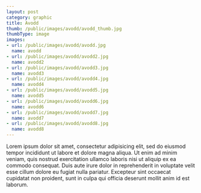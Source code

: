 ```yaml
---
layout: post
category: graphic
title: Avodd
thumb: /public/images/avodd/avodd_thumb.jpg
thumbType: image
images:
- url: /public/images/avodd/avodd.jpg
  name: avodd
- url: /public/images/avodd/avodd2.jpg
  name: avodd2
- url: /public/images/avodd/avodd3.jpg
  name: avodd3
- url: /public/images/avodd/avodd4.jpg
  name: avodd4
- url: /public/images/avodd/avodd5.jpg
  name: avodd5
- url: /public/images/avodd/avodd6.jpg
  name: avodd6
- url: /public/images/avodd/avodd7.jpg
  name: avodd7
- url: /public/images/avodd/avodd8.jpg
  name: avodd8
---
```

Lorem ipsum dolor sit amet, consectetur adipisicing elit, sed do eiusmod
tempor incididunt ut labore et dolore magna aliqua. Ut enim ad minim veniam,
quis nostrud exercitation ullamco laboris nisi ut aliquip ex ea commodo
consequat. Duis aute irure dolor in reprehenderit in voluptate velit esse
cillum dolore eu fugiat nulla pariatur. Excepteur sint occaecat cupidatat non
proident, sunt in culpa qui officia deserunt mollit anim id est laborum.